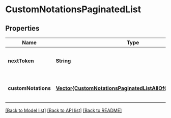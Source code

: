 # CustomNotationsPaginatedList


## Properties
Name | Type | Description | Notes
------------ | ------------- | ------------- | -------------
**nextToken** | **String** |  | [optional] [default to nothing]
**customNotations** | [**Vector{CustomNotationsPaginatedListAllOfCustomNotations}**](CustomNotationsPaginatedListAllOfCustomNotations.md) |  | [optional] [default to nothing]


[[Back to Model list]](../README.md#models) [[Back to API list]](../README.md#api-endpoints) [[Back to README]](../README.md)


